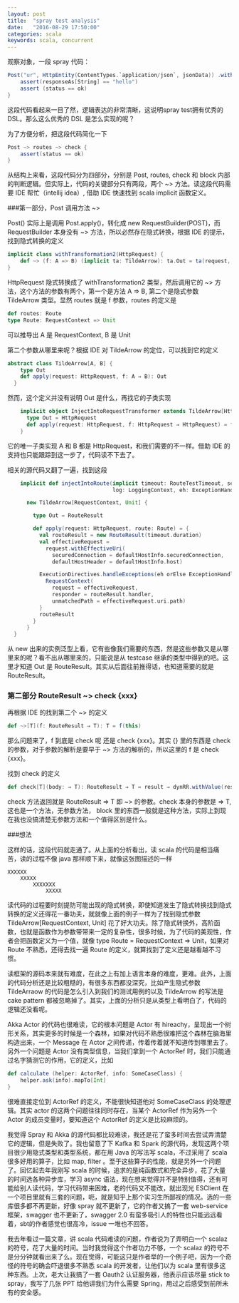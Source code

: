 ```yaml
---
layout: post
title:  "spray test analysis"
date:   "2016-08-29 17:50:00"
categories: scala
keywords: scala, concurrent
---
```


观察对象，一段 spray 代码：

```scala
Post("ur", HttpEntity(ContentTypes.`application/json`, jsonData)) .withHeaders(userHeader) ~> routes ~> check {
    assert(responseAs[String] == "hello")
	assert (status == ok)
}
```

这段代码看起来一目了然，逻辑表达的非常清晰，这说明spray test拥有优秀的 DSL。那么这么优秀的 DSL 是怎么实现的呢？

为了方便分析，把这段代码简化一下

```scala
Post ~> routes ~> check {
	assert(status == ok)
}
```

从结构上来看，这段代码分为四部分，分别是 Post, routes, check 和 block 内部的判断逻辑。但实际上，代码的关键部分只有两段，两个 ~> 方法。读这段代码需要 IDE 帮忙（intellij idea）, 借助 IDE 快速找到 scala implicit 函数定义。


###第一部分，Post 调用方法 ~>

Post() 实际上是调用 Post.apply()，转化成 new RequestBuilder(POST)，而 RequestBuilder 本身没有 ~> 方法，所以必然存在隐式转换，根据 IDE 的提示，找到隐式转换的定义

```scala
implicit class withTransformation2(HttpRequest) {
	def ~> (f: A => B) (implicit ta: TildeArrow): ta.Out = ta(request, f)
}
```
HttpRequest 隐式转换成了 withTransformation2 类型，然后调用它的 ~> 方法，这个方法的参数有两个，第一个是方法 A => B, 第二个是隐式参数 TildeArrow 类型。显然 routes 就是 f 参数，routes 的定义是

```scala
def routes: Route
type Route: RequestContext => Unit
```
可以推导出 A 是 RequestContext, B 是 Unit


第二个参数从哪里来呢？根据 IDE 对 TildeArrow 的定位，可以找到它的定义

```scala
abstract class TildeArrow[A, B] {
    type Out
    def apply(request: HttpRequest, f: A ⇒ B): Out
  }
```
然而，这个定义并没有说明 Out 是什么，再找它的子类实现

```scala
    implicit object InjectIntoRequestTransformer extends TildeArrow[HttpRequest, HttpRequest] {
      type Out = HttpRequest
      def apply(request: HttpRequest, f: HttpRequest ⇒ HttpRequest) = f(request)  
    }
```
它的唯一子类实现 A 和 B 都是 HttpRequest，和我们需要的不一样。借助 IDE 的支持也只能跟踪到这一步了，代码读不下去了。

相关的源代码又翻了一遍，找到这段

```scala
    implicit def injectIntoRoute(implicit timeout: RouteTestTimeout, settings: RoutingSettings,
                                 log: LoggingContext, eh: ExceptionHandler, defaultHostInfo: DefaultHostInfo) =

      new TildeArrow[RequestContext, Unit] {

        type Out = RouteResult

        def apply(request: HttpRequest, route: Route) = {
          val routeResult = new RouteResult(timeout.duration)
          val effectiveRequest =
            request.withEffectiveUri(
              securedConnection = defaultHostInfo.securedConnection,
              defaultHostHeader = defaultHostInfo.host)

          ExecutionDirectives.handleExceptions(eh orElse ExceptionHandler.default)(route) {
            RequestContext(
              request = effectiveRequest,
              responder = routeResult.handler,
              unmatchedPath = effectiveRequest.uri.path)
          }
          routeResult
        }
      }
  }
```

从 new 出来的实例泛型上看，它有些像我们需要的东西，然是这些参数又是从哪里来的呢？看不出从哪里来的，只能说是从 testcase 继承的类型中得到的吧。这里才知道 Out 是 RouteResult。其实从后面往前推得话，也知道需要的就是 RouteResult。

### 第二部分 RouteResult ~> check {xxx}

再根据 IDE 的找到第二个 ~> 的定义

```scala
def ~>[T](f: RouteResult ⇒ T): T = f(this)
```
那么问题来了，f 到底是 check 呢 还是 check {xxx}。其实 {} 里的东西是 check 的参数，对于参数的解析是要早于 ~> 方法的解析的，所以这里的 f 是 check {xxx}。

找到 check 的定义

```scala
def check[T](body: ⇒ T): RouteResult ⇒ T = result ⇒ dynRR.withValue(result.awaitResult)(body)

```
check 方法返回就是 RouteResult => T 即 ~> 的参数。check 本身的参数是 => T, 这也是一个方法，无参数方法， block 里的东西一般就是这种方法，实际上到现在我也没搞清楚无参数方法和一个值得区别是什么。


###想法

这样的话，这段代码就走通了。从上面的分析看出，读 scala 的代码是相当痛苦，读的过程不像 java 那样顺下来，就像这张图描述的一样

```
XXXXXX
	XXXXX
		XXXXXXX
			XXXXX
```		

读代码的过程要时刻提防可能出现的隐式转换，即使知道发生了隐式转换找到隐式转换的定义还得花一番功夫，就就像上面的例子一样为了找到隐式参数 TildeArrow[RequestContext, Unit] 花了好大功夫。除了隐式转换外，高阶函数，也就是函数作为参数带带来一定的复杂性，很多时候，为了代码的美观性，作者会把函数定义为一个值，就像 type Route = RequestContext => Unit，如果对 Route 不熟悉，还得去找一遍 Route 的定义，就算找到了定义还是越看越不习惯。

读框架的源码本来就有难度，在此之上有加上语言本身的难度，更难。此外，上面的代码分析还是比较粗糙的，有很多东西都没深究，比如产生隐式参数 TildeArraow 的代码是怎么引入到我们的测试用例的以及 TildeArrow 的写法是 cake pattern 都被忽略掉了。其实，上面的分析只是从类型上看明白了，代码的逻辑还没看呢。

Akka Actor 的代码也很难读，它的根本问题是 Actor 有 hireachy，呈现出一个树形关系，其实更多的时候是一个森林，如果对代码不熟悉很难把这个森林在脑海里构造出来，一个 Message 在 Actor 之间传递，传着传着就不知道传到哪里去了。另外一个问题是 Actor 没有类型信息，当我们拿到一个 ActorRef 时，我们只能通过名字猜测它的作用，它的定义，比如

```scala
def calculate (helper: ActorRef, info: SomeCaseClass) {
	helper.ask(info).mapTo[Int]
}
```
很难直接定位到 ActorRef 的定义，不能很快知道他对 SomeCaseClass 的处理逻辑。其实 actor 的这两个问题往往同时存在，当某个 ActorRef 作为另外一个 Actor 的成员变量时，要知道这个 ActorRef 的定义是比较麻烦的。

我觉得 Spray 和 Akka 的源代码都比较难读，我还是花了蛮多时间去尝试弄清楚它的逻辑，但是失败了。我也留意了下 Kafka 和 Spark 的源代码，发现这两个项目很少用隐式类型和类型系统，都在用 Java 的写法写 scala，不过采用了 scala 很多好用的算子，比如 map, filter 。至于这些算子的性能，就是另外一个问题了。回忆起去年我刚写 scala 的时候，追求的是纯函数式和完全异步，花了大量的时间选各种异步库，学习 async 语法，现在想来觉得并不是特别值得，还有可能给别人读代码，学习代码带来困难，老的代码又不能改，就出现光 ESClient 在一个项目里就有三套的问题，呃，就是知乎上那个实习生所鄙视的情况。选的一些库很多都不再更新，好像 spray 就不更新了，它的作者又搞了一套 web-service 框架，swagger 也不更新了，swagger 2.0 有蛮多吸引人的特性也只能远远看着，sbt的作者感觉也很高冷，issue 一堆也不回答。


我去年看过一篇文章，讲 scala 代码难读的问题，作者说为了弄明白一个 scalaz 的符号，花了大量的时间。当时我觉得这个作者功力不够，一个 scalaz 的符号不是分分钟就看出来了么。现在觉得，可能这只是作者举的一个例子吧，因为一个奇怪的符号的确会吓退很多不熟悉 scala 的开发者，让他们以为 scala 里有很多这种东西。上次，老大让我搞了一套 Oauth2 认证服务器，他表示应该尽量 stick to spray，我写了几张 PPT 给他讲我们为什么需要 Spring，用过之后感受到前所未有的安全感。
